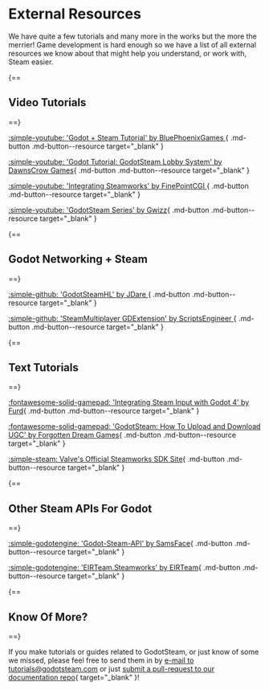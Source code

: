 # External Resources

We have quite a few tutorials and many more in the works but the more the merrier! Game development is hard enough so we have a list of all external resources we know about that might help you understand, or work with, Steam easier.

{==
## Video Tutorials
==}

[ :simple-youtube: 'Godot + Steam Tutorial' by BluePhoenixGames ](https://www.youtube.com/watch?v=J0GrG-AffCI){ .md-button .md-button--resource target="\_blank" }

[ :simple-youtube: 'Godot Tutorial: GodotSteam Lobby System' by DawnsCrow Games](https://youtu.be/si50G3S1XGU){ .md-button .md-button--resource target="\_blank" }

[ :simple-youtube: 'Integrating Steamworks' by FinePointCGI ](https://www.youtube.com/watch?v=VCwNxfYZ8Cw){ .md-button .md-button--resource target="\_blank" }

[ :simple-youtube: 'GodotSteam Series' by Gwizz](https://www.youtube.com/playlist?list=PLqF5LscxmBZWLr22FPYNkPE--T7wWXvwR){ .md-button .md-button--resource target="\_blank" }

{==
## Godot Networking + Steam
==}

[ :simple-github: 'GodotSteamHL' by JDare ](https://github.com/JDare/GodotSteamHL){ .md-button .md-button--resource target="\_blank" }

[ :simple-github: 'SteamMultiplayer GDExtension' by ScriptsEngineer ](https://github.com/expressobits/steam-multiplayer-peer){ .md-button .md-button--resource target="\_blank" }

{==
## Text Tutorials
==}

[ :fontawesome-solid-gamepad: 'Integrating Steam Input with Godot 4' by Furd](https://furd.dev/blog/steam-input/){ .md-button .md-button--resource target="\_blank" }

[ :fontawesome-solid-gamepad: 'GodotSteam: How To Upload and Download UGC' by Forgotten Dream Games](https://forgottendreamgames.com/blog/godotsteam-how-to-upload-and-download-user-generated-content-ugc-repost.html){ .md-button .md-button--resource target="\_blank" }

[ :simple-steam: Valve's Official Steamworks SDK Site](https://partner.steamgames.com/doc/sdk){ .md-button .md-button--resource target="\_blank" }

{==
## Other Steam APIs For Godot
==}

[ :simple-godotengine: 'Godot-Steam-API' by SamsFace](https://github.com/samsface/godot-steam-api){ .md-button .md-button--resource target="\_blank" }

[ :simple-godotengine: 'EIRTeam.Steamworks' by EIRTeam](https://github.com/EIRTeam/EIRTeam.Steamworks){ .md-button .md-button--resource target="\_blank" }

{==
## Know Of More?
==}

If you make tutorials or guides related to GodotSteam, or just know of some we missed, please feel free to send them in by [e-mail to tutorials@godotsteam.com](mailto:tutorials@godotsteam.com) or just [submit a pull-request to our documentation repo](https://github.com/CoaguCo-Industries/GodotSteam-Docs/pulls){ target="\_blank" }!